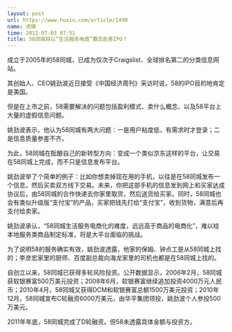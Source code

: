```yaml
---
layout: post
url: https://www.huxiu.com/article/1490
name: 虎嗅
time: 2012-07-03 07:51
title: 58同城将以“生活服务电商”概念赴美IPO？
---
```

成立于2005年的58同城，已成为仅次于Craigslist、全球排名第二的分类信息网站。

其创始人、CEO姚劲波近日接受《中国经济周刊》采访时说，58的IPO目的地肯定是美国。

但是在上市之前，58需要解决的问题包括盈利模式、卖什么概念、以及58平台上大量的虚假信息问题。

姚劲波表示，他认为58同城有两大问题：一是用户粘度低，有需求时才登录；二是信息质量参差不齐。

为此，58同城在酝酿自己的新转型方向：变成一个类似京东这样的平台，让交易在58同城上完成，而不只是信息发布平台。

姚劲波举了个简单的例子：比如你想卖掉现在用的手机，以往是在58同城发布一个信息，然后买卖双方线下交易。未来，你把这部手机的信息发到网上和买家达成协议后，由58同城的合作快递去你家里取货，然后送货给买家。同时，58同城也会有类似升级版“支付宝”的产品，买家把钱先打给“支付宝”，收到货物，满意后再支付给卖家。

姚劲波承认，“58同城生活服务电商化的难度，远远高于商品的电商化”，难以给本地服务类商品制定标准，将是大平台面临的挑战。

为了说明58的服务确实有效，姚劲波透露，他家的保姆、钟点工是从58同城上找的；李彦宏家里的厨师、百度副总裁向海龙家里的司机也都是在58同城上找的。

自创立以来，58同城已获得多轮风险投资。公开数据显示，2006年2月，58同城获软银赛富500万美元投资；2008年6月，软银赛富继续追加投资4000万元人民币；2010年4月，58同城又获得DCM和软银赛富总额1500万美元投资；2010年12月，58同城宣布C轮融资6000万美元，由华平集团领投，姚劲波个人参投500万美元。

2011年年底，58同城完成了D轮融资。但58未透露具体金额与投资方。

